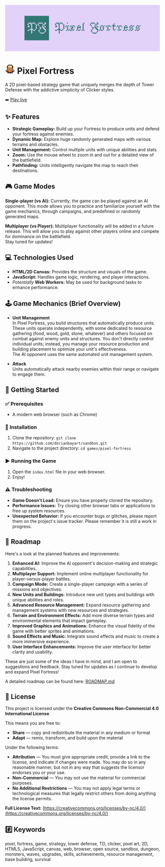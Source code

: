 [![Pixel Fortress Logo](assets/logo_banner.svg)](https://dorianbayart.github.io/sandbox/games/pixel-fortress/) 

# <img src="assets/base_192_pixelated.png" alt="Favicon" width="auto" height="32"> Pixel Fortress

A 2D pixel-based strategy game that uniquely merges the depth of Tower Defense with the addictive simplicity of Clicker styles.

➡️ [Play live](https://dorianbayart.github.io/sandbox/games/pixel-fortress/)




## ✨ Features

* **Strategic Gameplay:** Build up your Fortress to produce units and defend your fortress against enemies.
* **Dynamic Map:** Explore huge randomly generated maps with various terrains and obstacles.
* **Unit Management:** Control multiple units with unique abilities and stats.
* **Zoom:** Use the mouse wheel to zoom in and out for a detailed view of the battlefield.
* **Pathfinding:** Units intelligently navigate the map to reach their destinations.

## 🎮 Game Modes

**Single-player (vs AI):** Currently, the game can be played against an AI opponent. This mode allows you to practice and familiarize yourself with the game mechanics, through campaigns, and predefined or randomly generated maps.

**Multiplayer (vs Player):** Multiplayer functionality will be added in a future release. This will allow you to play against other players online and compete for dominance on the battlefield.  
Stay tuned for updates! 


## 💻 Technologies Used

* **HTML/2D Canvas:** Provides the structure and visuals of the game.
* **JavaScript:** Handles game logic, rendering, and player interactions.
* _Potentially_ **Web Workers:** May be used for background tasks to enhance performance.


## 🕹️ Game Mechanics (Brief Overview)

* **Unit Management**  
In Pixel Fortress, you build structures that automatically produce units. These units operate independently, with some dedicated to resource gathering (food, wood, gold, stone, whatever) and others focused on combat against enemy units and structures. You don't directly control individual units; instead, you manage your resource production and building placement to optimize your unit's effectiveness.  
The AI opponent uses the same automated unit management system.

* **Attack**  
Units automatically attack nearby enemies within their range or navigate to engage them.


## 🚀 Getting Started

### ✅ Prerequisites

* A modern web browser (such as Chrome)

### 💾 Installation

1. Clone the repository: `git clone https://github.com/dorianbayart/sandbox.git`
2. Navigate to the project directory: `cd games/pixel-fortress`

### ▶️ Running the Game

1. Open the `index.html` file in your web browser.
2. Enjoy!

### ⚠️ Troubleshooting

* **Game Doesn't Load:** Ensure you have properly cloned the repository.
* **Performance Issues:** Try closing other browser tabs or applications to free up system resources.
* **Unexpected Behavior:** If you encounter bugs or glitches, please report them on the project's issue tracker. Please remember it is still a work in progress.


## 🎯 Roadmap

Here's a look at the planned features and improvements:

1. **Enhanced AI:** Improve the AI opponent's decision-making and strategic capabilities.
2. **Multiplayer Support:** Implement online multiplayer functionality for player-versus-player battles.
3. **Campaign Mode:** Create a single-player campaign with a series of missions and objectives.
4. **New Units and Buildings:** Introduce new unit types and buildings with unique abilities and roles.
5. **Advanced Resource Management:** Expand resource gathering and management systems with new resources and strategies.
6. **Terrain and Environment Effects:** Add more diverse terrain types and environmental elements that impact gameplay.
7. **Improved Graphics and Animations:** Enhance the visual fidelity of the game with better sprites and animations.
8. **Sound Effects and Music:** Integrate sound effects and music to create a more immersive experience.
9. **User Interface Enhancements:** Improve the user interface for better clarity and usability.
   
These are just some of the ideas I have in mind, and I am open to suggestions and feedback. 
Stay tuned for updates as I continue to develop and expand Pixel Fortress!

A detailed roadmap can be found here: [ROADMAP.md](ROADMAP.md)



## 📜 License

This project is licensed under the **Creative Commons Non-Commercial 4.0 International License**.

This means you are free to:

* **Share** — copy and redistribute the material in any medium or format
* **Adapt** — remix, transform, and build upon the material

Under the following terms:

* **Attribution** — You must give appropriate credit, provide a link to the license, and indicate if changes were made. You may do so in any reasonable manner, but not in any way that suggests the licensor endorses you or your use.
* **Non-Commercial** — You may not use the material for commercial purposes.
* **No Additional Restrictions** — You may not apply legal terms or technological measures that legally restrict others from doing anything the license permits.

**Full License Text:** [https://creativecommons.org/licenses/by-nc/4.0/](https://creativecommons.org/licenses/by-nc/4.0/)


## #️⃣ Keywords

pixel, fortress, game, strategy, tower defense, TD, clicker, pixel art, 2D, HTML5, JavaScript, canvas, web, browser, open source, sandbox, dungeon, monsters, waves, upgrades, skills, achievements, resource management, base building, survival
